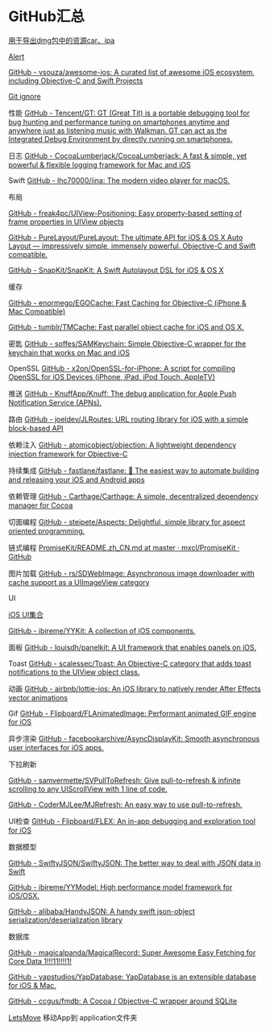 # GitHub汇总

[用于导出dmg包中的资源car、ipa](https://github.com/devcxm/iOS-Images-Extractor)
    
[Alert](https://github.com/dogo/SCLAlertView)

[GitHub - vsouza/awesome-ios: A curated list of awesome iOS ecosystem, including Objective-C and Swift Projects](https://github.com/vsouza/awesome-ios)

[Git ignore](https://github.com/github/gitignore)

性能	[GitHub - Tencent/GT: GT (Great Tit) is a portable debugging tool for bug hunting and performance tuning on smartphones anytime and anywhere just as listening music with Walkman. GT can act as the Integrated Debug Environment by directly running on smartphones.](https://github.com/Tencent/GT)	

日志	[GitHub - CocoaLumberjack/CocoaLumberjack: A fast & simple, yet powerful & flexible logging framework for Mac and iOS](https://github.com/CocoaLumberjack/CocoaLumberjack)

Swift	[GitHub - lhc70000/iina: The modern video player for macOS.](https://github.com/lhc70000/iina)

布局	

[GitHub - freak4pc/UIView-Positioning: Easy property-based setting of frame properties in UIView objects](https://github.com/freak4pc/UIView-Positioning)

[GitHub - PureLayout/PureLayout: The ultimate API for iOS & OS X Auto Layout — impressively simple, immensely powerful. Objective-C and Swift compatible.](https://github.com/PureLayout/PureLayout)

[GitHub - SnapKit/SnapKit: A Swift Autolayout DSL for iOS & OS X](https://github.com/SnapKit/SnapKit)

缓存	

[GitHub - enormego/EGOCache: Fast Caching for Objective-C (iPhone & Mac Compatible)](https://github.com/enormego/EGOCache)
		
[GitHub - tumblr/TMCache: Fast parallel object cache for iOS and OS X.](https://github.com/tumblr/TMCache)

密匙	[GitHub - soffes/SAMKeychain: Simple Objective-C wrapper for the keychain that works on Mac and iOS](https://github.com/soffes/SAMKeychain)

OpenSSL	[GitHub - x2on/OpenSSL-for-iPhone: A script for compiling OpenSSL for iOS Devices (iPhone, iPad, iPod Touch, AppleTV)](https://github.com/x2on/OpenSSL-for-iPhone)

推送	[GitHub - KnuffApp/Knuff: The debug application for Apple Push Notification Service (APNs).](https://github.com/KnuffApp/Knuff)

路由	[GitHub - joeldev/JLRoutes: URL routing library for iOS with a simple block-based API](https://github.com/joeldev/JLRoutes)

依赖注入	[GitHub - atomicobject/objection: A lightweight dependency injection framework for Objective-C](https://github.com/atomicobject/objection)

持续集成	[GitHub - fastlane/fastlane: 🚀 The easiest way to automate building and releasing your iOS and Android apps](https://github.com/fastlane/fastlane)

依赖管理	[GitHub - Carthage/Carthage: A simple, decentralized dependency manager for Cocoa](https://github.com/Carthage/Carthage)

切面编程	[GitHub - steipete/Aspects: Delightful, simple library for aspect oriented programming.](https://github.com/steipete/Aspects)

链式编程	[PromiseKit/README.zh_CN.md at master · mxcl/PromiseKit · GitHub](https://github.com/mxcl/PromiseKit/blob/master/README.zh_CN.md)

图片加载	[GitHub - rs/SDWebImage: Asynchronous image downloader with cache support as a UIImageView category](https://github.com/rs/SDWebImage)

UI	

[iOS UI集合](https://github.com/cjwirth/awesome-ios-ui)
		
[GitHub - ibireme/YYKit: A collection of iOS components.](https://github.com/ibireme/YYKit)

面板	[GitHub - louisdh/panelkit: A UI framework that enables panels on iOS.](https://github.com/louisdh/panelkit)

Toast	[GitHub - scalessec/Toast: An Objective-C category that adds toast notifications to the UIView object class.](https://github.com/scalessec/Toast)

动画	[GitHub - airbnb/lottie-ios: An iOS library to natively render After Effects vector animations](https://github.com/airbnb/lottie-ios)

Gif		[GitHub - Flipboard/FLAnimatedImage: Performant animated GIF engine for iOS](https://github.com/Flipboard/FLAnimatedImage)

异步渲染	[GitHub - facebookarchive/AsyncDisplayKit: Smooth asynchronous user interfaces for iOS apps.](https://github.com/facebookarchive/AsyncDisplayKit)

下拉刷新	

[GitHub - samvermette/SVPullToRefresh: Give pull-to-refresh & infinite scrolling to any UIScrollView with 1 line of code.](https://github.com/samvermette/SVPullToRefresh)
			
[GitHub - CoderMJLee/MJRefresh: An easy way to use pull-to-refresh.](https://github.com/CoderMJLee/MJRefresh)

UI检查	[GitHub - Flipboard/FLEX: An in-app debugging and exploration tool for iOS](https://github.com/Flipboard/FLEX)

数据模型	

[GitHub - SwiftyJSON/SwiftyJSON: The better way to deal with JSON data in Swift](https://github.com/SwiftyJSON/SwiftyJSON)
			
[GitHub - ibireme/YYModel: High performance model framework for iOS/OSX.](https://github.com/ibireme/YYModel)

[GitHub - alibaba/HandyJSON: A handy swift json-object serialization/deserialization library](https://github.com/alibaba/handyjson)
		
数据库		

[GitHub - magicalpanda/MagicalRecord: Super Awesome Easy Fetching for Core Data 1!!!11!!!!1!](https://github.com/magicalpanda/MagicalRecord)
			
[GitHub - yapstudios/YapDatabase: YapDatabase is an extensible database for iOS & Mac.](https://github.com/yapstudios/YapDatabase)
			
[GitHub - ccgus/fmdb: A Cocoa / Objective-C wrapper around SQLite](https://github.com/ccgus/fmdb)


[LetsMove](https://github.com/potionfactory/LetsMove/) 移动App到 application文件夹
















